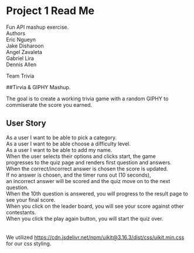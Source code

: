 # Project 1 Read Me<br>

Fun API mashup exercise. <br>
Authors <br>
Eric Ngueyn<br>
Jake Disharoon<br>
Angel Zavaleta<br>
Gabriel Lira<br>
Dennis Allen<br>

Team Trivia<br>

##Tirvia & GIPHY Mashup.  <br>
 
The goal is to create a working trivia game with a random GIPHY to commiserate the score you earned.<br>

## User Story <br>

As a user I want to be able to pick a category.<br>
As a user I want to be able choose a difficulty level.<br>
As a user I want to be able to add my name.<br>
When the user selects their options and clicks start, the game <br>
progresses to the quiz page and renders first question and answers.<br>
When the correct/incorrect answer is chosen the score is updated.<br>
If no answer is chosen, and the timer runs out (10 seconds),<br>
an incorrect answer will be scored and the quiz move on to the next question.<br>
When the 10th question is answered, you will progress to the result page to see your final score.<br>
When you click on the leader board, you will see your score against other contestants.<br>
When you click the play again button, you will start the quiz over.<br>
<br>
<br>
We utilized https://cdn.jsdelivr.net/npm/uikit@3.16.3/dist/css/uikit.min.css for our css styling.<br>

